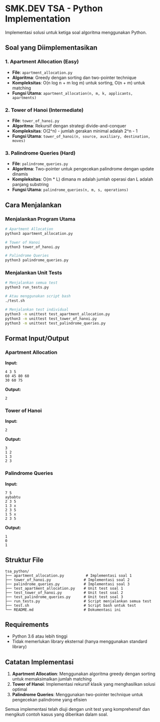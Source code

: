 # SMK.DEV TSA - Python Implementation

Implementasi solusi untuk ketiga soal algoritma menggunakan Python.

## Soal yang Diimplementasikan

### 1. Apartment Allocation (Easy)
- **File**: `apartment_allocation.py`
- **Algoritma**: Greedy dengan sorting dan two-pointer technique
- **Kompleksitas**: O(n log n + m log m) untuk sorting, O(n + m) untuk matching
- **Fungsi Utama**: `apartment_allocation(n, m, k, applicants, apartments)`

### 2. Tower of Hanoi (Intermediate)
- **File**: `tower_of_hanoi.py`
- **Algoritma**: Rekursif dengan strategi divide-and-conquer
- **Kompleksitas**: O(2^n) - jumlah gerakan minimal adalah 2^n - 1
- **Fungsi Utama**: `tower_of_hanoi(n, source, auxiliary, destination, moves)`

### 3. Palindrome Queries (Hard)
- **File**: `palindrome_queries.py`
- **Algoritma**: Two-pointer untuk pengecekan palindrome dengan update dinamis
- **Kompleksitas**: O(m * L) dimana m adalah jumlah operasi dan L adalah panjang substring
- **Fungsi Utama**: `palindrome_queries(n, m, s, operations)`

## Cara Menjalankan

### Menjalankan Program Utama
```bash
# Apartment Allocation
python3 apartment_allocation.py

# Tower of Hanoi
python3 tower_of_hanoi.py

# Palindrome Queries
python3 palindrome_queries.py
```

### Menjalankan Unit Tests
```bash
# Menjalankan semua test
python3 run_tests.py

# Atau menggunakan script bash
./test.sh

# Menjalankan test individual
python3 -m unittest test_apartment_allocation.py
python3 -m unittest test_tower_of_hanoi.py
python3 -m unittest test_palindrome_queries.py
```

## Format Input/Output

### Apartment Allocation
**Input:**
```
4 3 5
60 45 80 60
30 60 75
```

**Output:**
```
2
```

### Tower of Hanoi
**Input:**
```
2
```

**Output:**
```
3
1 2
1 3
2 3
```

### Palindrome Queries
**Input:**
```
7 5
aybabtu
2 3 5
1 3 x
2 3 5
1 5 x
2 3 5
```

**Output:**
```
1
0
1
```

## Struktur File

```
tsa_python/
├── apartment_allocation.py          # Implementasi soal 1
├── tower_of_hanoi.py               # Implementasi soal 2
├── palindrome_queries.py           # Implementasi soal 3
├── test_apartment_allocation.py    # Unit test soal 1
├── test_tower_of_hanoi.py          # Unit test soal 2
├── test_palindrome_queries.py      # Unit test soal 3
├── run_tests.py                    # Script menjalankan semua test
├── test.sh                         # Script bash untuk test
└── README.md                       # Dokumentasi ini
```

## Requirements

- Python 3.6 atau lebih tinggi
- Tidak memerlukan library eksternal (hanya menggunakan standard library)

## Catatan Implementasi

1. **Apartment Allocation**: Menggunakan algoritma greedy dengan sorting untuk memaksimalkan jumlah matching
2. **Tower of Hanoi**: Implementasi rekursif klasik yang menghasilkan solusi optimal
3. **Palindrome Queries**: Menggunakan two-pointer technique untuk pengecekan palindrome yang efisien

Semua implementasi telah diuji dengan unit test yang komprehensif dan mengikuti contoh kasus yang diberikan dalam soal.
